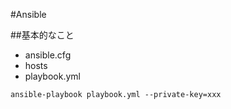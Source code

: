 #Ansible


##基本的なこと

* ansible.cfg
* hosts
* playbook.yml

`ansible-playbook playbook.yml --private-key=xxx`
